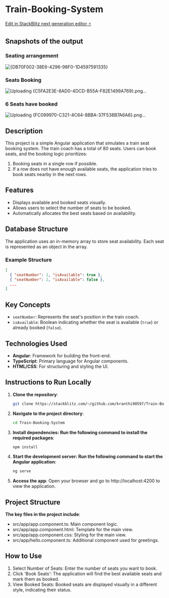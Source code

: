 # Train-Booking-System

[Edit in StackBlitz next generation editor ⚡️](https://stackblitz.com/~/github.com/kranthi90597/Train-Booking-System)

## Snapshots of the output
### Seating arrangement
![{DB70F002-38E6-4296-98F0-1D4597591335}](https://github.com/user-attachments/assets/242af2b9-b510-4a9b-96aa-4070c55c5367)

### Seats Booking 
![Uploading {C5FA2E3E-8AD0-4DCD-B55A-F82E1499A769}.png…]()

### 6 Seats have booked
![Uploading {FC099970-C321-4C64-8BBA-37F538B7A6A6}.png…]()


## Description
This project is a simple Angular application that simulates a train seat booking system. The train coach has a total of 80 seats. Users can book seats, and the booking logic prioritizes:
1. Booking seats in a single row if possible.
2. If a row does not have enough available seats, the application tries to book seats nearby in the next rows.

## Features
- Displays available and booked seats visually.
- Allows users to select the number of seats to be booked.
- Automatically allocates the best seats based on availability.

## Database Structure
The application uses an in-memory array to store seat availability. Each seat is represented as an object in the array.

### Example Structure
```json
[
  { "seatNumber": 1, "isAvailable": true },
  { "seatNumber": 2, "isAvailable": false },
  ...
]
```

## Key Concepts
- `seatNumber`: Represents the seat's position in the train coach.
- `isAvailable`: Boolean indicating whether the seat is available (`true`) or already booked (`false`).

## Technologies Used
- **Angular**: Framework for building the front-end.
- **TypeScript**: Primary language for Angular components.
- **HTML/CSS**: For structuring and styling the UI.

## Instructions to Run Locally
1. **Clone the repository**: 
   ```bash
   git clone https://stackblitz.com/~/github.com/kranthi90597/Train-Booking-System
   ```
2. **Navigate to the project directory**:
   ```bash
   cd Train-Booking-System
   ```
3. **Install dependencies: Run the following command to install the required packages**:
   ```bash
   npm install
   ```
4. **Start the development server: Run the following command to start the Angular application**:
   ```bash
   ng serve
   ```
 5. **Access the app**: Open your browser and go to http://localhost:4200 to view the application.

## Project Structure
**The key files in the project include**:

- src/app/app.component.ts: Main component logic.
- src/app/app.component.html: Template for the main view.
- src/app/app.component.css: Styling for the main view.
- src/app/hello.component.ts: Additional component used for greetings.

## How to Use
1. Select Number of Seats: Enter the number of seats you want to book.
2. Click 'Book Seats': The application will find the best available seats and mark them as booked.
3. View Booked Seats: Booked seats are displayed visually in a different style, indicating their status.
